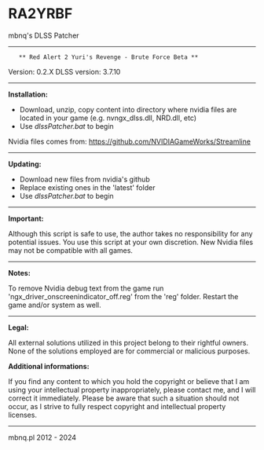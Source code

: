 # RA2YRBF
mbnq's DLSS Patcher

***********************************************************************
	   ** Red Alert 2 Yuri's Revenge - Brute Force Beta **
Version: 0.2.X
DLSS version: 3.7.10
***********************************************************************
**Installation:**

- Download, unzip, copy content into directory where nvidia files
  are located in your game (e.g. nvngx_dlss.dll, NRD.dll, etc)
- Use *dlssPatcher.bat* to begin

Nvidia files comes from:
https://github.com/NVIDIAGameWorks/Streamline

***********************************************************************
**Updating:**

- Download new files from nvidia's github
- Replace existing ones in the 'latest' folder
- Use *dlssPatcher.bat* to begin

***********************************************************************
**Important:**

Although this script is safe to use, the author takes no responsibility for any potential issues. 
You use this script at your own discretion. 
New Nvidia files may not be compatible with all games.

***********************************************************************
**Notes:**

To remove Nvidia debug text from the game run 'ngx_driver_onscreenindicator_off.reg'
from the 'reg' folder. Restart the game and/or system as well.

***********************************************************************
**Legal:**

All external solutions utilized in this project belong to their rightful owners. 
None of the solutions employed are for commercial or malicious purposes. 

**Additional informations:**

If you find any content to which you hold the copyright or believe that I am using 
your intellectual property inappropriately, please contact me, and I will correct it immediately. 
Please be aware that such a situation should not occur, 
as I strive to fully respect copyright and intellectual property licenses.

***********************************************************************
mbnq.pl 2012 - 2024

